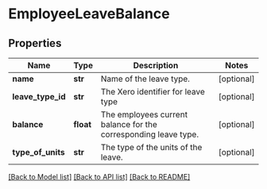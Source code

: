 # EmployeeLeaveBalance

## Properties
Name | Type | Description | Notes
------------ | ------------- | ------------- | -------------
**name** | **str** | Name of the leave type. | [optional] 
**leave_type_id** | **str** | The Xero identifier for leave type | [optional] 
**balance** | **float** | The employees current balance for the corresponding leave type. | [optional] 
**type_of_units** | **str** | The type of the units of the leave. | [optional] 

[[Back to Model list]](../README.md#documentation-for-models) [[Back to API list]](../README.md#documentation-for-api-endpoints) [[Back to README]](../README.md)



